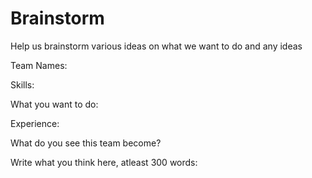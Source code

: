 # Brainstorm
Help us brainstorm various ideas on what we want to do and any ideas


Team Names:

Skills:

What you want to do:

Experience:

What do you see this team become?

Write what you think here, atleast 300 words:
